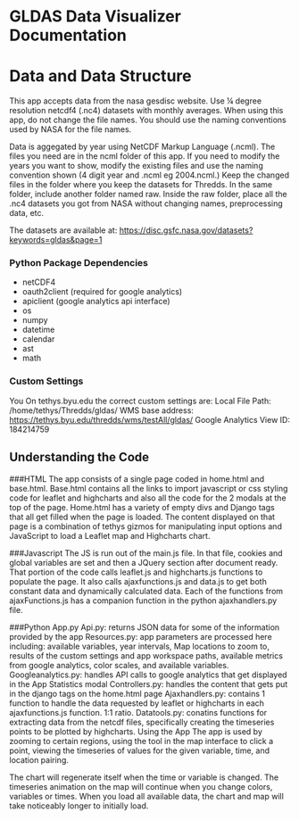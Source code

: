 # GLDAS Data Visualizer Documentation
# Data and Data Structure
This app accepts data from the nasa gesdisc website. Use ¼ degree resolution netcdf4 (.nc4) datasets with monthly averages. When using this app, do not change the file names. You should use the naming conventions used by NASA for the file names.

Data is aggegated by year using NetCDF Markup Language (.ncml). The files you need are in the ncml folder of this app. If you need to modify the years you want to show, modify the existing files and use the naming convention shown (4 digit year and .ncml eg 2004.ncml.) Keep the changed files in the folder where you keep the datasets for Thredds. In the same folder, include another folder named raw. Inside the raw folder, place all the .nc4 datasets you got from NASA without changing names, preprocessing data, etc.

The datasets are available at: https://disc.gsfc.nasa.gov/datasets?keywords=gldas&page=1
### Python Package Dependencies
* netCDF4
* oauth2client (required for google analytics)
* apiclient (google analytics api interface)
* os
* numpy
* datetime
* calendar
* ast
* math

### Custom Settings
You
On tethys.byu.edu the correct custom settings are:
Local File Path:		/home/tethys/Thredds/gldas/
WMS base address:		https://tethys.byu.edu/thredds/wms/testAll/gldas/
Google Analytics View ID:	184214759

## Understanding the Code
###HTML
The app consists of a single page coded in home.html and base.html. Base.html contains all the links to import javascript or css styling code for leaflet and highcharts and also all the code for the 2 modals at the top of the page. Home.html has a variety of empty divs and Django tags that all get filled when the page is loaded. The content displayed on that page is a combination of tethys gizmos for manipulating input options and JavaScript to load a Leaflet map and Highcharts chart.

###Javascript
The JS is run out of the main.js file. In that file, cookies and global variables are set and then a JQuery section after document ready. That portion of the code calls leaflet.js and highcharts.js functions to populate the page. It also calls ajaxfunctions.js and data.js to get both constant data and dynamically calculated data. Each of the functions from ajaxFunctions.js has a companion function in the python ajaxhandlers.py file.

###Python
App.py
Api.py: returns JSON data for some of the information provided by the app
Resources.py: app parameters are processed here including: available variables, year intervals, Map locations to zoom to, results of the custom settings and app workspace paths, available metrics from google analytics, color scales, and available variables.
Googleanalytics.py: handles API calls to google analytics that get displayed in the App Statistics modal
Controllers.py: handles the content that gets put in the django tags on the home.html page
Ajaxhandlers.py: contains 1 function to handle the data requested by leaflet or highcharts in each ajaxfunctions.js function. 1:1 ratio.
Datatools.py: conatins functions for extracting data from the netcdf files, specifically creating the timeseries points to be plotted by highcharts.
Using the App
The app is used by zooming to certain regions, using the tool in the map interface to click a point, viewing the timeseries of values for the given variable, time, and location pairing.

The chart will regenerate itself when the time or variable is changed.
The timeseries animation on the map will continue when you change colors, variables or times.
When you load all available data, the chart and map will take noticeably longer to initially load.
